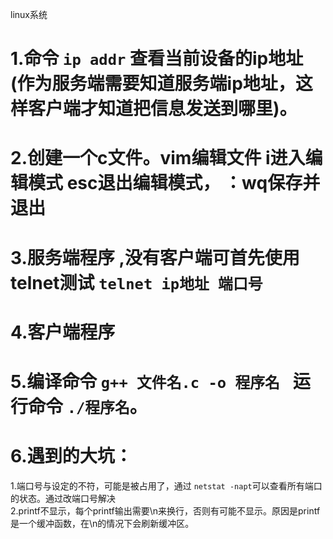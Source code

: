linux系统  
# 1.命令 ```ip addr``` 查看当前设备的ip地址(作为服务端需要知道服务端ip地址，这样客户端才知道把信息发送到哪里)。 
# 2.创建一个c文件。vim编辑文件  i进入编辑模式 esc退出编辑模式， ：wq保存并退出
# 3.服务端程序  ,没有客户端可首先使用telnet测试 ```telnet ip地址 端口号```
# 4.客户端程序  
# 5.编译命令 ```g++ 文件名.c -o 程序名 ```  运行命令 ```./程序名```。
# 6.遇到的大坑： 
1.端口号与设定的不符，可能是被占用了，通过 ```netstat -napt```可以查看所有端口的状态。通过改端口号解决   
2.printf不显示，每个printf输出需要\n来换行，否则有可能不显示。原因是printf是一个缓冲函数，在\n的情况下会刷新缓冲区。
